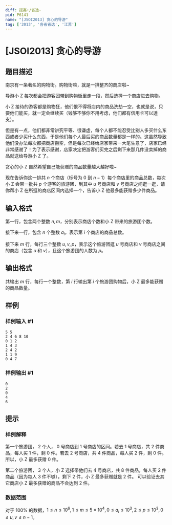 ```yaml
---
diff: 提高+/省选-
pid: P6141
name: "[JSOI2013] 贪心的导游"
tag: ['2013', '各省省选', '江苏']
---
```

# [JSOI2013] 贪心的导游
## 题目描述

南京有一条著名的购物街。购物街嘛，就是一排整齐的商店啦~

导游小 Z 每次都会把游客团带到购物街里走一段，然后选择一个商店进去购物。

小 Z 接待的游客都是购物狂，他们恨不得将店内的商品洗劫一空，也就是说，只要他们能买，就一定会继续买（钱够不够你不用考虑，他们都有信用卡可以透支）。

但是有一点，他们都非常讲究平等、很谦虚，每个人都不能忍受比别人多买什么东西或者少买什么东西，于是他们每个人最后买的商品数量都是一样的。这虽然导致他们没办法每次都把商店搬空，但是每次已经给店家带来一大笔生意了，店家已经非常感谢了！为了表示感谢，店家决定把游客们买完之后剩下来那几件没卖掉的商品就送给导游小 Z 了。

贪心的小 Z 自然希望自己能获赠的商品数量越大越好啦~

现在告诉你这一排共 $n$ 个商店（标号为 $0$ 到 $n-1$）每个商店里的商品总数，每次小 Z 会带一批共 $p$ 个游客的旅游团，到其中 $u$ 号商店和 $v$ 号商店之间逛一逛，请你帮小 Z 在所逛的商店区间内选择一个，告诉小 Z 他最多能获赠多少件商品。
## 输入格式

第一行，包含两个整数 $n,m$，分别表示商店个数和小 Z 带来的旅游团个数。

接下来一行，包含 $n$ 个整数 $a_i$，表示第 $i$ 个商店的商品总数。

接下来 $m$ 行，每行三个整数 $u,v,p$，表示这个旅游团逛 $u$ 号商店和 $v$ 号商店之间的商店（包含 $u$ 和 $v$），且这个旅游团的人数为 $p$。
## 输出格式

共输出 $m$ 行，每行一个整数，第 $i$ 行输出第 $i$ 个旅游团购物后，小 Z 最多能获赠的商品数量。
## 样例

### 样例输入 #1
```
5 5
2 4 6 8 10
0 1 2
1 4 3
2 4 2
1 1 9
0 4 7
```
### 样例输出 #1
```
0
2
0
4
6
```
## 提示

### 样例解释

第一个旅游团， $2$ 个人， $0$ 号商店到 $1$ 号商店的区间。若去 $1$ 号商店，共 $2$ 件商品，每人买 $1$ 件，剩 $0$ 件。若去 $2$ 号商店，共 $4$ 件商品，每人买 $2$ 件，剩 $0$ 件。所以，小 Z 最多获赠 $0$ 件。

第二个旅游团， $3$ 个人，小 Z 选择带他们去 $4$ 号商店，共 $8$ 件商品，每人买 $2$ 件商品（因为每人 $3$ 件不够），剩下 $2$ 件，小 Z 最多获赠就是 $2$ 件。 可以验证去其它商店小 Z 最多获赠的商品不会达到 $2$ 件。

### 数据范围

对于 $100\%$ 的数据，$1 \leq n\leq 10^6,1 \leq m\leq 5\times 10^4,0\leq a_i\leq 10^3,2\leq p\leq 10^3,0\leq u,v\leq n-1$。
